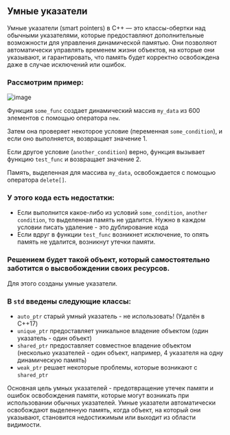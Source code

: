 ## Умные указатели

Умные указатели (smart pointers) в C++ — это классы-обертки над обычными указателями, которые предоставляют дополнительные возможности для управления динамической памятью. Они позволяют автоматически управлять временем жизни объектов, на которые они указывают, и гарантировать, что память будет корректно освобождена даже в случае исключений или ошибок.

### Рассмотрим пример:

![image](https://github.com/netology-code/cppl-homeworks/assets/147130852/74ffce75-8347-47e1-8abe-9b6dde825ef6)

Функция `some_func` создает динамический массив `my_data` из 600 элементов с помощью оператора `new`.

Затем она проверяет некоторое условие (переменная `some_condition`), и если оно выполняется, возвращает значение 1.

Если другое условие (`another_condition`) верно, функция вызывает функцию `test_func` и возвращает значение 2.

Память, выделенная для массива `my_data`, освобождается с помощью оператора `delete[]`.

### У этого кода есть недостатки:
- Если выполнится какое-либо из условий `some_condition`, `another condition`, то выделенная память не удалится. Нужно в каждом условии писать удаление - это дублирование кода
- Если вдруг в функции `test_func` возникнет исключение, то опять память не удалится, возникнут утечки памяти.

### Решением будет такой объект, который самостоятельно заботится о высвобождении своих ресурсов.

Для этого созданы умные указатели.

### В `std` введены следующие классы:

- `auto_ptr` старый умный указатель - не использовать! (Удалён в C++17)
- `unique_ptr` предоставляет уникальное владение объектом (один указатель - один объект)
- `shared_ptr` предоставляет совместное владение объектом (несколько указателей - один объект, например, 4 указателя на одну динамическую память)
- `weak_ptr` решает некоторые проблемы, которые возникают с `shared_ptr`

Основная цель умных указателей - предотвращение утечек памяти и ошибок освобождения памяти, которые могут возникать при использовании обычных указателей. Умные указатели автоматически освобождают выделенную память, когда объект, на который они указывают, становится недостижимым или выходит из области видимости.
